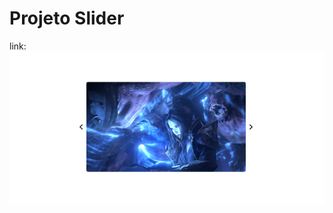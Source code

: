 # Projeto Slider
link: 
<img src="https://github.com/Moon-Day/Slider/blob/main/public/images/slider.png?raw=true" alt="girl" class="slider">
